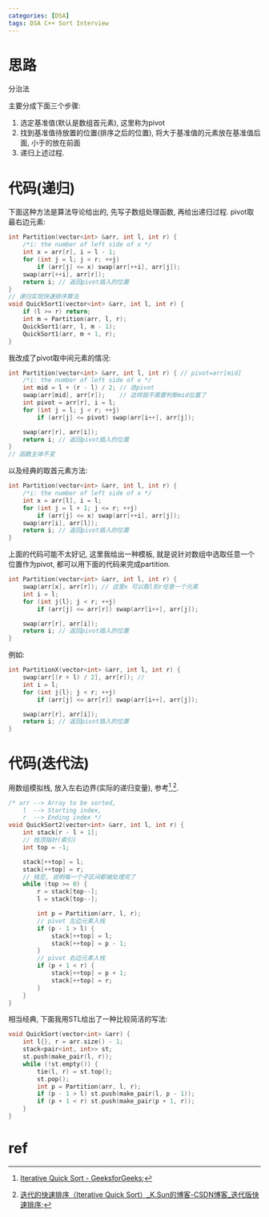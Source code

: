 ```yaml
---
categories: [DSA]
tags: DSA C++ Sort Interview
---
```


# 思路

分治法

主要分成下面三个步骤:

1.   选定基准值(默认是数组首元素), 这里称为pivot
2.   找到基准值待放置的位置(排序之后的位置), 将大于基准值的元素放在基准值后面, 小于的放在前面
3.   递归上述过程.



# 代码(递归)

下面这种方法是算法导论给出的, 先写子数组处理函数, 再给出递归过程. pivot取最右边元素:

```cpp
int Partition(vector<int> &arr, int l, int r) {
    /*i: the number of left side of x */
    int x = arr[r], i = l - 1;
    for (int j = l; j < r; ++j)
        if (arr[j] <= x) swap(arr[++i], arr[j]);
    swap(arr[++i], arr[r]);
    return i; // 返回pivot插入的位置
}
// 递归实现快速排序算法
void QuickSort1(vector<int> &arr, int l, int r) {
    if (l >= r) return;
    int m = Partition(arr, l, r);
    QuickSort1(arr, l, m - 1);
    QuickSort1(arr, m + 1, r);
}
```



我改成了pivot取中间元素的情况: 

```cpp
int Partition(vector<int> &arr, int l, int r) { // pivot=arr[mid]
    /*i: the number of left side of x */
    int mid = l + (r - l) / 2; // 选pivot
    swap(arr[mid], arr[r]);    // 这样就不需要判断mid位置了
    int pivot = arr[r], i = l;
    for (int j = l; j < r; ++j)
        if (arr[j] <= pivot) swap(arr[i++], arr[j]);

    swap(arr[r], arr[i]);
    return i; // 返回pivot插入的位置
}
// 函数主体不变
```

以及经典的取首元素方法:

```cpp
int Partition(vector<int> &arr, int l, int r) {
    /*i: the number of left side of x */
    int x = arr[l], i = l;
    for (int j = l + 1; j <= r; ++j)
        if (arr[j] <= x) swap(arr[++i], arr[j]);
    swap(arr[i], arr[l]);
    return i; // 返回pivot插入的位置
}
```

上面的代码可能不太好记, 这里我给出一种模板, 就是说针对数组中选取任意一个位置作为pivot, 都可以用下面的代码来完成partition.

```cpp
int Partition(vector<int> &arr, int l, int r) {
    swap(arr[x], arr[r]); // 这里x 可以取l到r任意一个元素
    int i = l;
    for (int j{l}; j < r; ++j)
        if (arr[j] <= arr[r]) swap(arr[i++], arr[j]);

    swap(arr[r], arr[i]);
    return i; // 返回pivot插入的位置
}
```

例如:

```cpp
int PartitionX(vector<int> &arr, int l, int r) {
    swap(arr[(r + l) / 2], arr[r]); // 
    int i = l;
    for (int j{l}; j < r; ++j)
        if (arr[j] <= arr[r]) swap(arr[i++], arr[j]);

    swap(arr[r], arr[i]);
    return i; // 返回pivot插入的位置
}
```





# 代码(迭代法)

用数组模拟栈, 放入左右边界(实际的递归变量), 参考[^1],[^2].

```cpp
/* arr --> Array to be sorted,
    l  --> Starting index,
    r  --> Ending index */
void QuickSort2(vector<int> &arr, int l, int r) {
    int stack[r - l + 1];
    // 栈顶指针(索引)
    int top = -1;

    stack[++top] = l;
    stack[++top] = r;
    // 栈空, 说明每一个子区间都被处理完了
    while (top >= 0) {
        r = stack[top--];
        l = stack[top--];

        int p = Partition(arr, l, r);
        // pivot 左边元素入栈
        if (p - 1 > l) {
            stack[++top] = l;
            stack[++top] = p - 1;
        }
        // pivot 右边元素入栈
        if (p + 1 < r) {
            stack[++top] = p + 1;
            stack[++top] = r;
        }
    }
}
```

相当经典, 下面我用STL给出了一种比较简洁的写法:

```cpp
void QuickSort(vector<int> &arr) {
    int l{}, r = arr.size() - 1;
    stack<pair<int, int>> st;
    st.push(make_pair(l, r));
    while (!st.empty()) {
        tie(l, r) = st.top();
        st.pop();
        int p = Partition(arr, l, r);
        if (p - 1 > l) st.push(make_pair(l, p - 1));
        if (p + 1 < r) st.push(make_pair(p + 1, r));
    }
}
```



# ref

[^1]:[Iterative Quick Sort - GeeksforGeeks](https://www.geeksforgeeks.org/iterative-quick-sort/);
[^2]:[迭代的快速排序（Iterative Quick Sort）\_K.Sun的博客-CSDN博客\_迭代版快速排序](https://blog.csdn.net/sinat_36246371/article/details/52829158);
